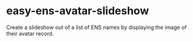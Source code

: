 # easy-ens-avatar-slideshow
Create a slideshow out of a list of ENS names by displaying the image of their avatar record.
